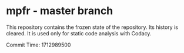 # mpfr - master branch

This repository contains the frozen state of the repository.
Its history is cleared. It is used only for static code
analysis with Codacy.

Commit Time: 1712989500